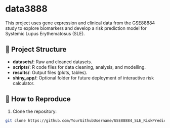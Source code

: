 # data3888
This project uses gene expression and clinical data from the GSE88884 study to explore biomarkers and develop a risk prediction model for Systemic Lupus Erythematosus (SLE).

## 📂 Project Structure

- **datasets/**: Raw and cleaned datasets.
- **scripts/**: R code files for data cleaning, analysis, and modelling.
- **results/**: Output files (plots, tables).
- **shiny_app/**: Optional folder for future deployment of interactive risk calculator.

## 🚀 How to Reproduce

1. Clone the repository:
```bash
git clone https://github.com/YourGithubUsername/GSE88884_SLE_RiskPrediction.git
